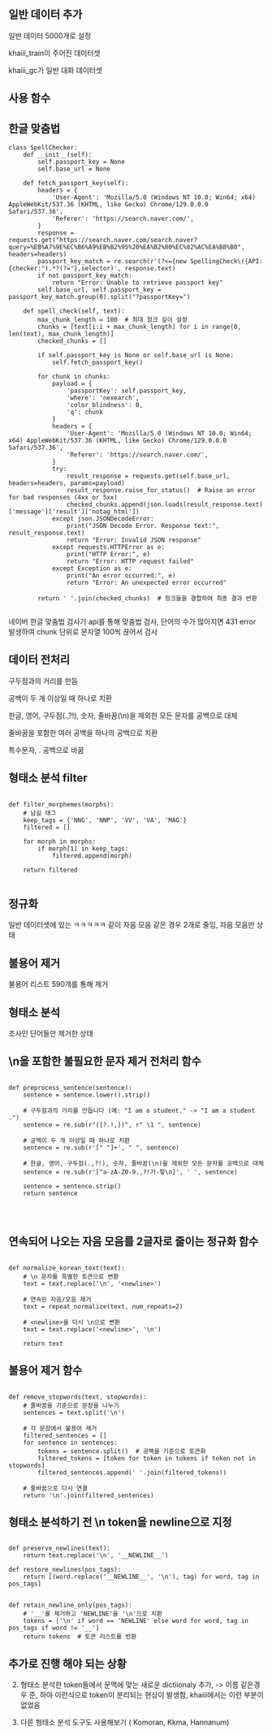 
## 일반 데이터 추가

일반 데이터 5000개로 설정 

khaiii_train이 주어진 데이터셋 

khaiii_gc가 일반 대화 데이터셋 




## 사용 함수


## 한글 맞춤법

```
class SpellChecker:
    def __init__(self):
        self.passport_key = None
        self.base_url = None

    def fetch_passport_key(self):
        headers = {
            'User-Agent': 'Mozilla/5.0 (Windows NT 10.0; Win64; x64) AppleWebKit/537.36 (KHTML, like Gecko) Chrome/129.0.0.0 Safari/537.36',
            'Referer': 'https://search.naver.com/',
        }
        response = requests.get("https://search.naver.com/search.naver?query=%EB%A7%9E%EC%B6%A9%EB%B2%95%20%EA%B2%80%EC%82%AC%EA%B8%B0", headers=headers)
        passport_key_match = re.search(r'(?<={new SpellingCheck\({API:{checker:").*?(?="},selector)', response.text)
        if not passport_key_match:
            return "Error: Unable to retrieve passport key"
        self.base_url, self.passport_key = passport_key_match.group(0).split("?passportKey=")

    def spell_check(self, text):
        max_chunk_length = 100  # 최대 청크 길이 설정
        chunks = [text[i:i + max_chunk_length] for i in range(0, len(text), max_chunk_length)]
        checked_chunks = []

        if self.passport_key is None or self.base_url is None:
            self.fetch_passport_key()

        for chunk in chunks:
            payload = {
                'passportKey': self.passport_key,
                'where': 'nexearch',
                'color_blindness': 0,
                'q': chunk
            }
            headers = {
                'User-Agent': 'Mozilla/5.0 (Windows NT 10.0; Win64; x64) AppleWebKit/537.36 (KHTML, like Gecko) Chrome/129.0.0.0 Safari/537.36',
                'Referer': 'https://search.naver.com/',
            }
            try:
                result_response = requests.get(self.base_url, headers=headers, params=payload)
                result_response.raise_for_status()  # Raise an error for bad responses (4xx or 5xx)
                checked_chunks.append(json.loads(result_response.text)['message']['result']['notag_html'])
            except json.JSONDecodeError:
                print("JSON Decode Error. Response text:", result_response.text)
                return "Error: Invalid JSON response"
            except requests.HTTPError as e:
                print("HTTP Error:", e)
                return "Error: HTTP request failed"
            except Exception as e:
                print("An error occurred:", e)
                return "Error: An unexpected error occurred"

        return ' '.join(checked_chunks)  # 청크들을 결합하여 최종 결과 반환


```

네이버 한글 맞춤법 검사기 api를 통해 맞춤법 검사, 단어의 수가 많아지면 431 error 발생하여 chunk 단위로 문자열 100씩 끊어서 검사 



## 데이터 전처리


구두점과의 거리를 만듬

공백이 두 개 이상일 때 하나로 치환

한글, 영어, 구두점(.,?!), 숫자, 줄바꿈(\n)을 제외한 모든 문자를 공백으로 대체

줄바꿈을 포함한 여러 공백을 하나의 공백으로 치환

특수문자, . 공백으로 바꿈




##  형태소 분석 filter

```

def filter_morphemes(morphs):
    # 남길 태그
    keep_tags = {'NNG', 'NNP', 'VV', 'VA', 'MAG'}
    filtered = []

    for morph in morphs:
        if morph[1] in keep_tags:
            filtered.append(morph)

    return filtered


```



## 정규화


일반 데이터셋에 있는 ㅋㅋㅋㅋㅋ 같이 자음 모음 같은 경우 2개로 줄임, 자음 모음만  상태



## 불용어 제거

불용어 리스트 590개를 통해 제거



## 형태소 분석

조사인 단어들만  제거한 상태 




## \n을 포함한 불필요한 문자 제거 전처리 함수

```

def preprocess_sentence(sentence):
    sentence = sentence.lower().strip()

    # 구두점과의 거리를 만듭니다 (예: "I am a student." -> "I am a student .")
    sentence = re.sub(r"([?.!,])", r" \1 ", sentence)

    # 공백이 두 개 이상일 때 하나로 치환
    sentence = re.sub(r'[" "]+', " ", sentence)

    # 한글, 영어, 구두점(.,?!), 숫자, 줄바꿈(\n)을 제외한 모든 문자를 공백으로 대체
    sentence = re.sub(r'[^a-zA-Z0-9.,?!가-힣\n]', ' ', sentence)

    sentence = sentence.strip()
    return sentence




```


## 연속되어 나오는 자음 모음를 2글자로 줄이는 정규화 함수

```

def normalize_korean_text(text):
    # \n 문자를 특별한 토큰으로 변환
    text = text.replace('\n', '<newline>')

    # 연속된 자음/모음 제거
    text = repeat_normalize(text, num_repeats=2)

    # <newline>을 다시 \n으로 변환
    text = text.replace('<newline>', '\n')

    return text

```

## 불용어 제거 함수

```

def remove_stopwords(text, stopwords):
    # 줄바꿈을 기준으로 문장을 나누기
    sentences = text.split('\n')

    # 각 문장에서 불용어 제거
    filtered_sentences = []
    for sentence in sentences:
        tokens = sentence.split()  # 공백을 기준으로 토큰화
        filtered_tokens = [token for token in tokens if token not in stopwords]
        filtered_sentences.append(' '.join(filtered_tokens))

    # 줄바꿈으로 다시 연결
    return '\n'.join(filtered_sentences)

```

## 형태소 분석하기 전 \n token을 newline으로 지정

```

def preserve_newlines(text):
    return text.replace('\n', '__NEWLINE__')

def restore_newlines(pos_tags):
    return [(word.replace('__NEWLINE__', '\n'), tag) for word, tag in pos_tags]

```

```

def retain_newline_only(pos_tags):
    # '__'를 제거하고 'NEWLINE'을 '\n'으로 치환
    tokens = ['\n' if word == 'NEWLINE' else word for word, tag in pos_tags if word != '__']
    return tokens  # 토큰 리스트를 반환

```


 


## 추가로 진행 해야 되는 상황



2. 형태소 분석한 token들에서 문맥에 맞는 새로운 dictiionaly 추가, -> 이름 같은경우 준, 하야 이런식으로 token이 분리되는 현상이 발생함, khaiii에서는 이런 부분이 없었음


3.  다른 형태소 분석 도구도 사용해보기 ( Komoran, Kkma, Hannanum)



